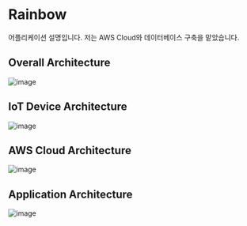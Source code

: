# Rainbow

어플리케이션 설명입니다. 저는 AWS Cloud와 데이터베이스 구축을 맡았습니다.

## Overall Architecture

![image](https://user-images.githubusercontent.com/20378368/108582313-c0ec1f80-7375-11eb-8a77-88d81bd44459.PNG)

## IoT Device Architecture

![image](https://user-images.githubusercontent.com/20378368/108582327-dfeab180-7375-11eb-90e7-23f5c7fb819a.png)

## AWS Cloud Architecture

![image](https://user-images.githubusercontent.com/20378368/108582210-03f9c300-7375-11eb-85e6-4d2b39a25d7b.png)

## Application Architecture

![image](https://user-images.githubusercontent.com/20378368/108582342-fbee5300-7375-11eb-939f-5c46d3413461.png)

